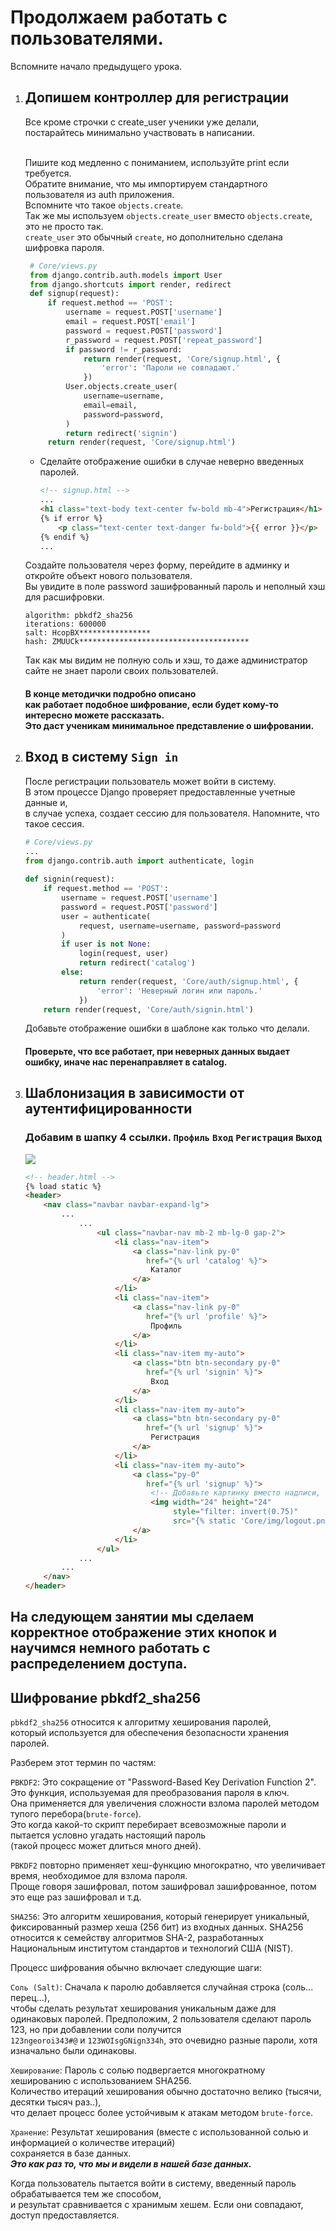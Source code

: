 # Продолжаем работать с пользователями.

Вспомните начало предыдущего урока.

1. ## Допишем контроллер для регистрации
   Все кроме строчки с create_user ученики уже делали, <br>
   постарайтесь минимально участвовать в написании.<br><br>
   
   Пишите код медленно с пониманием, используйте print если требуется.<br>
   Обратите внимание, что мы импортируем стандартного пользователя из auth приложения.<br>
   Вспомните что такое `objects.create`.<br>
   Так же мы используем `objects.create_user` вместо `objects.create`, это не просто так.<br>
   `create_user` это обычный `create`, но дополнительно сделана шифровка пароля.<br>
   ```python
    # Core/views.py
    from django.contrib.auth.models import User
    from django.shortcuts import render, redirect
    def signup(request):
        if request.method == 'POST':
            username = request.POST['username']
            email = request.POST['email']
            password = request.POST['password']
            r_password = request.POST['repeat_password']
            if password != r_password:
                return render(request, 'Core/signup.html', {
                    'error': 'Пароли не совпадают.'
                })
            User.objects.create_user(
                username=username, 
                email=email,
                password=password,
            )
            return redirect('signin')
        return render(request, 'Core/signup.html')
    ```
    
    * Сделайте отображение ошибки в случае неверно введенных паролей.
        ```html
        <!-- signup.html -->
        ...
        <h1 class="text-body text-center fw-bold mb-4">Регистрация</h1>
        {% if error %}
            <p class="text-center text-danger fw-bold">{{ error }}</p>
        {% endif %}
        ...
        ```
    Создайте пользователя через форму, перейдите в админку и откройте объект нового пользователя.<br>
    Вы увидите в поле password зашифрованный пароль и неполный хэш для расшифровки.<br>
    ```
    algorithm: pbkdf2_sha256
    iterations: 600000 
    salt: HcopBX**************** 
    hash: ZMUUCk**************************************
    ```
    Так как мы видим не полную соль и хэш, то даже администратор сайте не знает пароли своих пользователей.
    #### В конце методички подробно описано<br>как работает подобное шифрование, если будет кому-то интересно можете рассказать.<br> Это даст ученикам минимальное представление о шифровании.
    
   
2. ## Вход в систему `Sign in`
    После регистрации пользователь может войти в систему.<br>
    В этом процессе Django проверяет предоставленные учетные данные и, <br>
    в случае успеха, создает сессию для пользователя. Напомните, что такое сессия. <br>

    ```python
    # Core/views.py
    ...
    from django.contrib.auth import authenticate, login
     
    def signin(request):
        if request.method == 'POST':
            username = request.POST['username']
            password = request.POST['password']
            user = authenticate(
                request, username=username, password=password
            )
            if user is not None:
                login(request, user)
                return redirect('catalog')
            else:
                return render(request, 'Core/auth/signup.html', {
                    'error': 'Неверный логин или пароль.'
                })
        return render(request, 'Core/auth/signin.html')
    ```
    Добавьте отображение ошибки в шаблоне как только что делали.
    
    #### Проверьте, что все работает, при неверных данных выдает ошибку, иначе нас перенаправляет в catalog.

3. ## Шаблонизация в зависимости от аутентифицированности 
    ### Добавим в шапку 4 ссылки. `Профиль` `Вход` `Регистрация` `Выход`<br>
    
    ![](imgs/header.png)
    ```html
    <!-- header.html -->
    {% load static %}
    <header>
        <nav class="navbar navbar-expand-lg">
            ...
                ...
                    <ul class="navbar-nav mb-2 mb-lg-0 gap-2">
                        <li class="nav-item">
                            <a class="nav-link py-0"
                               href="{% url 'catalog' %}">
                                Каталог
                            </a>
                        </li>
                        <li class="nav-item">
                            <a class="nav-link py-0"
                               href="{% url 'profile' %}">
                                Профиль
                            </a>
                        </li>
                        <li class="nav-item my-auto">
                            <a class="btn btn-secondary py-0"
                               href="{% url 'signin' %}">
                                Вход
                            </a>
                        </li>
                        <li class="nav-item my-auto">
                            <a class="btn btn-secondary py-0"
                               href="{% url 'signup' %}">
                                Регистрация
                            </a>
                        </li>
                        <li class="nav-item my-auto">
                            <a class="py-0"
                               href="{% url 'signup' %}">
                                <!-- Добавьте картинку вместо надписи, если есть время -->
                                <img width="24" height="24"
                                     style="filter: invert(0.75)"
                                     src="{% static 'Core/img/logout.png' %}" alt="Выход">
                            </a>
                        </li>
                    </ul>
                ...
            ...
        </nav>
    </header>
    ```
## На следующем занятии мы сделаем корректное отображение этих кнопок и научимся немного работать с распределением доступа.

## Шифрование pbkdf2_sha256
`pbkdf2_sha256` относится к алгоритму хеширования паролей,<br>
который используется для обеспечения безопасности хранения паролей.<br>

Разберем этот термин по частям:<br>

`PBKDF2`: Это сокращение от "Password-Based Key Derivation Function 2". <br>
Это функция, используемая для преобразования пароля в ключ. <br>
Она применяется для увеличения сложности взлома паролей методом тупого перебора(`brute-force`).<br>
Это когда какой-то скрипт перебирает всевозможные пароли и пытается условно угадать настоящий пароль <br>
(такой процесс может длиться много дней).<br>

`PBKDF2` повторно применяет хеш-функцию многократно, что увеличивает время, необходимое для взлома пароля.<br>
Проще говоря зашифровал, потом зашифровал зашифрованное, потом это еще раз зашифровал и т.д.<br>

`SHA256`: Это алгоритм хеширования, который генерирует уникальный, фиксированный размер хеша (256 бит) из входных данных. SHA256 относится к семейству алгоритмов SHA-2, разработанных Национальным институтом стандартов и технологий США (NIST).

Процесс шифрования обычно включает следующие шаги:

`Соль (Salt)`: Сначала к паролю добавляется случайная строка (соль... перец...), <br>
чтобы сделать результат хеширования уникальным даже для одинаковых паролей.
Предположим, 2 пользователя сделают пароль 123, но при добавлении соли получится<br>
`123ngeoroi343#@` и `123WOIsgGNign334h`, это очевидно разные пароли, хотя изначально были одинаковы.

`Хеширование`: Пароль с солью подвергается многократному хешированию с использованием SHA256.<br>
Количество итераций хеширования обычно достаточно велико (тысячи, десятки тысяч раз..),<br>
что делает процесс более устойчивым к атакам методом `brute-force`.

`Хранение`: Результат хеширования (вместе с использованной солью и информацией о количестве итераций)<br>
сохраняется в базе данных.<br>
**_Это как раз то, что мы и видели в нашей базе данных._**<br>

Когда пользователь пытается войти в систему, введенный пароль обрабатывается тем же способом,<br>
и результат сравнивается с хранимым хешем. Если они совпадают, доступ предоставляется.